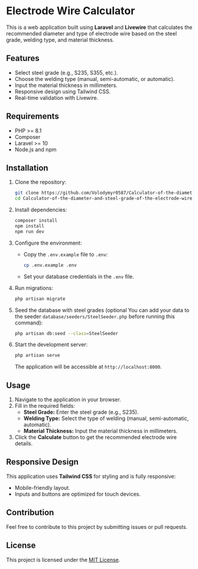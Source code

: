 # Electrode Wire Calculator

This is a web application built using **Laravel** and **Livewire** that calculates the recommended diameter and type of electrode wire based on the steel grade, welding type, and material thickness.

## Features

- Select steel grade (e.g., S235, S355, etc.).
- Choose the welding type (manual, semi-automatic, or automatic).
- Input the material thickness in millimeters.
- Responsive design using Tailwind CSS.
- Real-time validation with Livewire.

## Requirements

- PHP >= 8.1
- Composer
- Laravel >= 10
- Node.js and npm

## Installation

1. Clone the repository:

   ```bash
   git clone https://github.com/Volodymyr0587/Calculator-of-the-diameter-and-steel-grade-of-the-electrode-wire.git
   cd Calculator-of-the-diameter-and-steel-grade-of-the-electrode-wire
   ```

2. Install dependencies:

   ```bash
   composer install
   npm install
   npm run dev
   ```

3. Configure the environment:

   - Copy the `.env.example` file to `.env`:

     ```bash
     cp .env.example .env
     ```

   - Set your database credentials in the `.env` file.

4. Run migrations:

   ```bash
   php artisan migrate
   ```

5. Seed the database with steel grades (optional You can add your data to the seeder `database/seeders/SteelSeeder.php` before running this command):

   ```bash
   php artisan db:seed --class=SteelSeeder
   ```

6. Start the development server:

   ```bash
   php artisan serve
   ```

   The application will be accessible at `http://localhost:8000`.

## Usage

1. Navigate to the application in your browser.
2. Fill in the required fields:
   - **Steel Grade:** Enter the steel grade (e.g., S235).
   - **Welding Type:** Select the type of welding (manual, semi-automatic, automatic).
   - **Material Thickness:** Input the material thickness in millimeters.
3. Click the **Calculate** button to get the recommended electrode wire details.


## Responsive Design

This application uses **Tailwind CSS** for styling and is fully responsive:

- Mobile-friendly layout.
- Inputs and buttons are optimized for touch devices.

## Contribution

Feel free to contribute to this project by submitting issues or pull requests.

## License

This project is licensed under the [MIT License](LICENSE).

